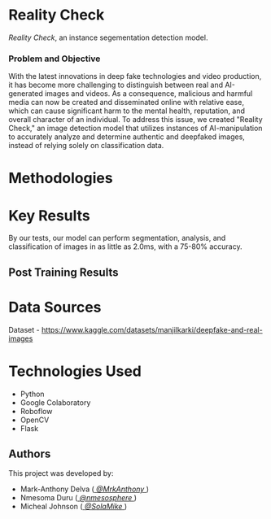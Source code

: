 # Reality Check
 _Reality Check_, an instance segementation detection model.

### Problem and Objective
With the latest innovations in deep fake technologies and video production, it has become more challenging to distinguish between real and AI-generated images and videos. As a consequence, malicious and harmful media can now be created and disseminated online with relative ease, which can cause significant harm to the mental health, reputation, and overall character of an individual. To address this issue, we created "Reality Check," an image detection model that utilizes instances of AI-manipulation to accurately analyze and determine authentic and deepfaked images, instead of relying solely on classification data.

# Methodologies


# Key Results
By our tests, our model can perform segmentation, analysis, and classification of images in as little as 2.0ms, with a 75-80% accuracy.

## Post Training Results

# Data Sources
Dataset - https://www.kaggle.com/datasets/manjilkarki/deepfake-and-real-images

# Technologies Used
- Python
- Google Colaboratory
- Roboflow
- OpenCV
- Flask

## Authors
This project was developed by: 
- Mark-Anthony Delva ([ _@MrkAnthony_ ](https://github.com/MrkAnthony))
- Nmesoma Duru ([ _@nmesosphere_ ](https://github.com/nmesosphere))
- Micheal Johnson ([ _@SolaMike_ ](https://github.com/SolaMike))

